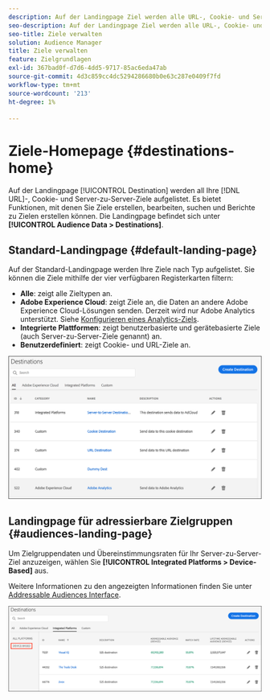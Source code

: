 ```yaml
---
description: Auf der Landingpage Ziel werden alle URL-, Cookie- und Server-zu-Server-Ziele aufgelistet. Es bietet Funktionen, mit denen Sie Ziele erstellen, bearbeiten, suchen und Berichte zu Zielen erstellen können. Die Landingpage befindet sich unter Zielgruppendaten > Ziele .
seo-description: Auf der Landingpage Ziel werden alle URL-, Cookie- und Server-zu-Server-Ziele aufgelistet. Es bietet Funktionen, mit denen Sie Ziele erstellen, bearbeiten, suchen und Berichte zu Zielen erstellen können. Die Landingpage befindet sich unter Zielgruppendaten > Ziele .
seo-title: Ziele verwalten
solution: Audience Manager
title: Ziele verwalten
feature: Zielgrundlagen
exl-id: 367bad0f-d7d6-4dd5-9717-85ac6eda47ab
source-git-commit: 4d3c859cc4dc5294286680b0e63c287e0409f7fd
workflow-type: tm+mt
source-wordcount: '213'
ht-degree: 1%

---
```


# Ziele-Homepage {#destinations-home}

Auf der Landingpage [!UICONTROL Destination] werden all Ihre [!DNL URL]-, Cookie- und Server-zu-Server-Ziele aufgelistet. Es bietet Funktionen, mit denen Sie Ziele erstellen, bearbeiten, suchen und Berichte zu Zielen erstellen können. Die Landingpage befindet sich unter **[!UICONTROL Audience Data > Destinations]**.

## Standard-Landingpage {#default-landing-page}

<!-- destinations-home.xml -->

Auf der Standard-Landingpage werden Ihre Ziele nach Typ aufgelistet. Sie können die Ziele mithilfe der vier verfügbaren Registerkarten filtern:

* **Alle**: zeigt alle Zieltypen an.
* **Adobe Experience Cloud**: zeigt Ziele an, die Daten an andere Adobe Experience Cloud-Lösungen senden. Derzeit wird nur Adobe Analytics unterstützt. Siehe [Konfigurieren eines Analytics-Ziels](/help/using/features/destinations/create-analytics-destination.md).
* **Integrierte Plattformen**: zeigt benutzerbasierte und gerätebasierte Ziele (auch Server-zu-Server-Ziele genannt) an.
* **Benutzerdefiniert**: zeigt Cookie- und URL-Ziele an.


![](assets/destinations-landing.png)

## Landingpage für adressierbare Zielgruppen {#audiences-landing-page}

Um Zielgruppendaten und Übereinstimmungsraten für Ihr Server-zu-Server-Ziel anzuzeigen, wählen Sie **[!UICONTROL Integrated Platforms > Device-Based]** aus.

Weitere Informationen zu den angezeigten Informationen finden Sie unter [Addressable Audiences Interface](/help/using/features/addressable-audiences.md#addressable-audience-interface).

![](/help/using/features/assets/addressable-audiences-landing.png)
